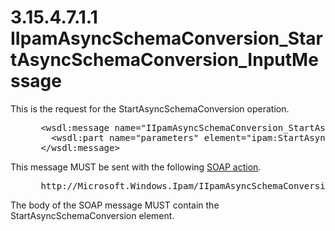 <html dir="LTR" xmlns:mshelp="http://msdn.microsoft.com/mshelp" xmlns:ddue="http://ddue.schemas.microsoft.com/authoring/2003/5" xmlns:xlink="http://www.w3.org/1999/xlink" xmlns:tool="http://www.microsoft.com/tooltip">
 <body>
 <div id="header">
 <h1 class="heading">3.15.4.7.1.1 IIpamAsyncSchemaConversion_StartAsyncSchemaConversion_InputMessage</h1>
 </div>
 <div id="mainSection">
 <div id="mainBody">
 <div id="allHistory" class="saveHistory"></div>
 <div id="sectionSection0" class="section" name="collapseableSection">
 

<p>This is the request for the StartAsyncSchemaConversion
operation.</p>

<dl>
<dd>
<div><pre> &lt;wsdl:message name=&quot;IIpamAsyncSchemaConversion_StartAsyncSchemaConversion_InputMessage&quot;&gt;
   &lt;wsdl:part name=&quot;parameters&quot; element=&quot;ipam:StartAsyncSchemaConversion&quot; /&gt;
 &lt;/wsdl:message&gt;
</pre></div>
</dd></dl>

<p>This message MUST be sent with the following <a href="21b4a631-8f28-420f-822f-c5f879d5046e.md#gt_c1358651-96c1-4ce0-8e1f-b0b7a94145e3">SOAP action</a>.</p>

<dl>
<dd>
<div><pre> http://Microsoft.Windows.Ipam/IIpamAsyncSchemaConversion/StartAsyncSchemaConversion
</pre></div>
</dd></dl>

<p>The body of the SOAP message MUST contain the
StartAsyncSchemaConversion element.</p>


 </div>
 </div>
 </div>
 </body>
</html>